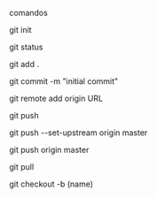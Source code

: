 comandos

git init

git status

git add .

git commit -m "initial commit"

git remote add origin URL

git push

git push --set-upstream origin master

git push origin master

git pull

<!-- to change my branch to the new IMPORTANT WITHOUT "()" -->

git checkout -b (name)